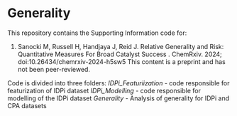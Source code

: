 # Generality

This repository contains the Supporting Information code for:
1. Sanocki M, Russell H, Handjaya J, Reid J. Relative Generality and Risk: Quantitative Measures For Broad Catalyst Success . ChemRxiv. 2024; doi:10.26434/chemrxiv-2024-h5sw5 This content is a preprint and has not been peer-reviewed.

Code is divided into three folders: 
*IDPi_Featuriization* - code responsible for featurization of IDPi dataset
*IDPi_Modelling* - code responsible for modelling of the IDPi dataset
*Generality* - Analysis of generality for IDPi and CPA datasets
